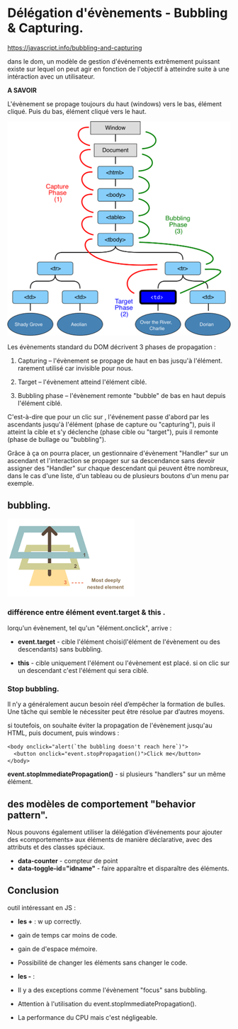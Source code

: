 # Délégation d'évènements - Bubbling & Capturing.

https://javascript.info/bubbling-and-capturing

dans le dom, un modèle de gestion d'événements extrêmement puissant existe sur lequel on peut agir en fonction de l'objectif à atteindre suite à une intéraction avec un utilisateur.

**A SAVOIR**

L'évènement se propage toujours du haut (windows) vers le bas, élément cliqué. Puis du bas, élément cliqué vers le haut.

![eventflow sheme](https://raw.githubusercontent.com/melou-dev/cheatsheet/master/javascript/dom/images/eventflow.png)

Les évènements standard du DOM décrivent 3 phases de propagation :

1. Capturing – l'évènement se propage de haut en bas jusqu'à l'élément. rarement utilisé car invisible pour nous.

2. Target  – l'évènement atteind l'élément ciblé.

3. Bubbling phase – l'évènement remonte "bubble" de bas en haut depuis l'élément ciblé.

C'est-à-dire que pour un clic sur <td>, l'événement passe d'abord par les ascendants jusqu'à l'élément (phase de capture ou "capturing"), puis il atteint la cible et s'y déclenche (phase cible ou "target"), puis il remonte (phase de bullage ou "bubbling").

Grâce à ça on pourra placer, un gestionnaire d'évènement "Handler" sur un ascendant et l'interaction se propager sur sa descendance sans devoir assigner des "Handler" sur chaque descendant qui peuvent être nombreux, dans le cas d'une liste, d'un tableau ou de plusieurs boutons d'un menu par exemple.


## bubbling.

![Bubbling scheme](https://raw.githubusercontent.com/melou-dev/cheatsheet/master/javascript/dom/images/bubbling.png)



### différence entre élément **event.target** & **this** .

lorqu'un évènement, tel qu'un "élément.onclick", arrive :

  * **event.target** - cible l'élément choisi(l'élément de l'évènement ou des descendants) sans bubbling.

  * **this** - cible uniquement l'élément ou l'évènement est placé. si on clic sur un descendant c'est l'élément qui sera ciblé.


### Stop bubbling.

Il n’y a généralement aucun besoin réel d’empêcher la formation de bulles. Une tâche qui semble le nécessiter peut être résolue par d’autres moyens. 

si toutefois, on souhaite éviter la propagation de l'évènement jusqu'au HTML, puis document, puis windows : 

```
<body onclick="alert(`the bubbling doesn't reach here`)">
  <button onclick="event.stopPropagation()">Click me</button>
</body>
```

**event.stopImmediatePropagation()** - si plusieurs "handlers" sur un même élément.



## des modèles de comportement "behavior pattern".

Nous pouvons également utiliser la délégation d’événements pour ajouter des «comportements» aux éléments de manière déclarative, avec des attributs et des classes spéciaux.

* **data-counter** - compteur de point
* **data-toggle-id="idname"** - faire apparaître et disparaître des éléments.


## Conclusion

outil intéressant en JS :

* **les +** :
w up correctly.
- gain de temps car moins de code.

- gain de d'espace mémoire.

- Possibilité de changer les éléments sans changer le code.


* **les -** : 

- Il y a des exceptions comme l'évènement "focus" sans bubbling.

- Attention à l'utilisation du event.stopImmediatePropagation().

- La performance du CPU mais c'est négligeable.



